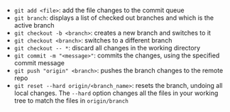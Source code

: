 - `git add <file>`: add the file changes to the commit queue
- `git branch`: displays a list of checked out branches and which is the active branch
- `git checkout -b <branch>`: creates a new branch and switches to it
- `git checkout <branch>`: switches to a different branch
- `git checkout -- *`: discard all changes in the working directory
- `git commit -m "<message>"`: commits the changes, using the specified commit message
- `git push "origin" <branch>`: pushes the branch changes to the remote repo
- `git reset --hard origin/<branch_name>`: resets the branch, undoing all local changes. The `--hard` option changes all the files in your working tree to match the files in `origin/branch`

